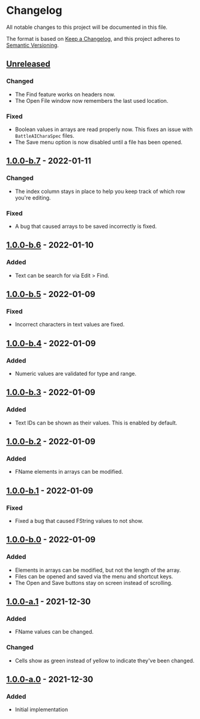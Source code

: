 # Changelog

All notable changes to this project will be documented in this file.

The format is based on [Keep a Changelog](https://keepachangelog.com/en/1.0.0/),
and this project adheres to
[Semantic Versioning](https://semver.org/spec/v2.0.0.html).

## [Unreleased]

### Changed

- The Find feature works on headers now.
- The Open File window now remembers the last used location.

### Fixed

- Boolean values in arrays are read properly now. This fixes an issue with
  `BattleAICharaSpec` files.
- The Save menu option is now disabled until a file has been opened.

## [1.0.0-b.7] - 2022-01-11

### Changed

- The index column stays in place to help you keep track of which row you're
  editing.

### Fixed

- A bug that caused arrays to be saved incorrectly is fixed.

## [1.0.0-b.6] - 2022-01-10

### Added

- Text can be search for via Edit > Find.

## [1.0.0-b.5] - 2022-01-09

### Fixed

- Incorrect characters in text values are fixed.

## [1.0.0-b.4] - 2022-01-09

### Added

- Numeric values are validated for type and range.

## [1.0.0-b.3] - 2022-01-09

### Added

- Text IDs can be shown as their values. This is enabled by default.

## [1.0.0-b.2] - 2022-01-09

### Added

- FName elements in arrays can be modified.

## [1.0.0-b.1] - 2022-01-09

### Fixed

- Fixed a bug that caused FString values to not show.

## [1.0.0-b.0] - 2022-01-09

### Added

- Elements in arrays can be modified, but not the length of the array.
- Files can be opened and saved via the menu and shortcut keys.
- The Open and Save buttons stay on screen instead of scrolling.

## [1.0.0-a.1] - 2021-12-30

### Added

- FName values can be changed.

### Changed

- Cells show as green instead of yellow to indicate they've been changed.

## [1.0.0-a.0] - 2021-12-30

### Added

- Initial implementation

[unreleased]:
  https://github.com/jordanbtucker/ff7r-data-editor/compare/v1.0.0-b.7...HEAD
[1.0.0-b.7]:
  https://github.com/jordanbtucker/ff7r-data-editor/compare/v1.0.0-b.6...v1.0.0-b.7
[1.0.0-b.6]:
  https://github.com/jordanbtucker/ff7r-data-editor/compare/v1.0.0-b.5...v1.0.0-b.6
[1.0.0-b.5]:
  https://github.com/jordanbtucker/ff7r-data-editor/compare/v1.0.0-b.4...v1.0.0-b.5
[1.0.0-b.4]:
  https://github.com/jordanbtucker/ff7r-data-editor/compare/v1.0.0-b.3...v1.0.0-b.4
[1.0.0-b.3]:
  https://github.com/jordanbtucker/ff7r-data-editor/compare/v1.0.0-b.2...v1.0.0-b.3
[1.0.0-b.2]:
  https://github.com/jordanbtucker/ff7r-data-editor/compare/v1.0.0-b.1...v1.0.0-b.2
[1.0.0-b.1]:
  https://github.com/jordanbtucker/ff7r-data-editor/compare/v1.0.0-b.0...v1.0.0-b.1
[1.0.0-b.0]:
  https://github.com/jordanbtucker/ff7r-data-editor/compare/v1.0.0-a.1...v1.0.0-b.0
[1.0.0-a.1]:
  https://github.com/jordanbtucker/ff7r-data-editor/compare/v1.0.0-a.0...v1.0.0-a.1
[1.0.0-a.0]:
  https://github.com/jordanbtucker/ff7r-data-editor/releases/tag/v1.0.0-a.0
